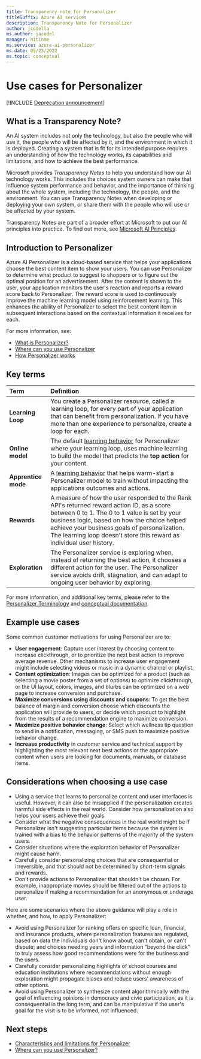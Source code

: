 ```yaml
---
title: Transparency note for Personalizer
titleSuffix: Azure AI services
description: Transparency Note for Personalizer
author: jcodella
ms.author: jacodel
manager: nitinme
ms.service: azure-ai-personalizer
ms.date: 05/23/2022
ms.topic: conceptual
---
```


# Use cases for Personalizer

[!INCLUDE [Deprecation announcement](includes/deprecation.md)]

## What is a Transparency Note?

An AI system includes not only the technology, but also the people who will use it, the people who will be affected by it, and the environment in which it is deployed. Creating a system that is fit for its intended purpose requires an understanding of how the technology works, its capabilities and limitations, and how to achieve the best performance.

Microsoft provides *Transparency Notes* to help you understand how our AI technology works. This includes the choices system owners can make that influence system performance and behavior, and the importance of thinking about the whole system, including the technology, the people, and the environment. You can use Transparency Notes when developing or deploying your own system, or share them with the people who will use or be affected by your system.

Transparency Notes are part of a broader effort at Microsoft to put our AI principles into practice. To find out more, see [Microsoft AI Principles](https://www.microsoft.com/ai/responsible-ai).

## Introduction to Personalizer

Azure AI Personalizer is a cloud-based service that helps your applications choose the best content item to show your users. You can use Personalizer to determine what product to suggest to shoppers or to figure out the optimal position for an advertisement. After the content is shown to the user, your application monitors the user's reaction and reports a reward score back to Personalizer. The reward score is used to continuously improve the machine learning model using reinforcement learning. This enhances the ability of Personalizer to select the best content item in subsequent interactions based on the contextual information it receives for each.

For more information, see:

- [What is Personalizer?](what-is-personalizer.md)
- [Where can you use Personalizer](where-can-you-use-personalizer.md)
- [How Personalizer works](how-personalizer-works.md)

## Key terms  

|Term| Definition|
|:-----|:----|
|**Learning Loop** | You create a Personalizer resource, called a learning loop, for every part of your application that can benefit from personalization. If you have more than one experience to personalize, create a loop for each. |
|**Online model** | The default [learning behavior](terminology.md#learning-behavior) for Personalizer where your learning loop, uses machine learning to build the model that predicts the **top action** for your content. |
|**Apprentice mode** | A [learning behavior](terminology.md#learning-behavior) that helps warm-start a Personalizer model to train without impacting the applications outcomes and actions. |
|**Rewards**| A measure of how the user responded to the Rank API's returned reward action ID, as a score between 0 to 1. The 0 to 1 value is set by your business logic, based on how the choice helped achieve your business goals of personalization. The learning loop doesn't store this reward as individual user history. |
|**Exploration**| The Personalizer service is exploring when, instead of returning the best action, it chooses a different action for the user. The Personalizer service avoids drift, stagnation, and can adapt to ongoing user behavior by exploring. |

For more information, and additional key terms, please refer to the [Personalizer Terminology](terminology.md) and [conceptual documentation](how-personalizer-works.md).

## Example use cases

Some common customer motivations for using Personalizer are to:

- **User engagement**: Capture user interest by choosing content to increase clickthrough, or to prioritize the next best action to improve average revenue. Other mechanisms to increase user engagement might include selecting videos or music in a dynamic channel or playlist.
- **Content optimization**: Images can be optimized for a product (such as selecting a movie poster from a set of options) to optimize clickthrough, or the UI layout, colors, images, and blurbs can be optimized on a web page to increase conversion and purchase.
- **Maximize conversions using discounts and coupons**: To get the best balance of margin and conversion choose which discounts the application will provide to users, or decide which product to highlight from the results of a recommendation engine to maximize conversion.
- **Maximize positive behavior change**: Select which wellness tip question to send in a notification, messaging, or SMS push to maximize positive behavior change.
- **Increase productivity** in customer service and technical support by highlighting the most relevant next best actions or the appropriate content when users are looking for documents, manuals, or database items.

## Considerations when choosing a use case

- Using a service that learns to personalize content and user interfaces is useful. However, it can also be misapplied if the personalization creates harmful side effects in the real world. Consider how personalization also helps your users achieve their goals.
- Consider what the negative consequences in the real world might be if Personalizer isn't suggesting particular items because the system is trained with a bias to the behavior patterns of the majority of the system users.
- Consider situations where the exploration behavior of Personalizer might cause harm.
- Carefully consider personalizing choices that are consequential or irreversible, and that should not be determined by short-term signals and rewards.
- Don't provide actions to Personalizer that shouldn't be chosen. For example, inappropriate movies should be filtered out of the actions to personalize if making a recommendation for an anonymous or underage user.

Here are some scenarios where the above guidance will play a role in whether, and how, to apply Personalizer:

- Avoid using Personalizer for ranking offers on specific loan, financial, and insurance products, where personalization features are regulated, based on data the individuals don't know about, can't obtain, or can't dispute; and choices needing years and information “beyond the click” to truly assess how good recommendations were for the business and the users.
- Carefully consider personalizing highlights of school courses and education institutions where recommendations without enough exploration might propagate biases and reduce users' awareness of other options.
- Avoid using Personalizer to synthesize content algorithmically with the goal of influencing opinions in democracy and civic participation, as it is consequential in the long term, and can be manipulative if the user's goal for the visit is to be informed, not influenced.


## Next steps

* [Characteristics and limitations for Personalizer](responsible-characteristics-and-limitations.md)
* [Where can you use Personalizer?](where-can-you-use-personalizer.md)

